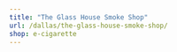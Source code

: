 ```yaml
---
title: "The Glass House Smoke Shop"
url: /dallas/the-glass-house-smoke-shop/
shop: e-cigarette
---
```

